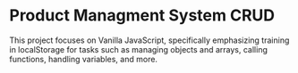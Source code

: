 # Product Managment System CRUD
This project focuses on Vanilla JavaScript, specifically emphasizing training in localStorage for tasks such as managing objects and arrays, calling functions, handling variables, and more.
